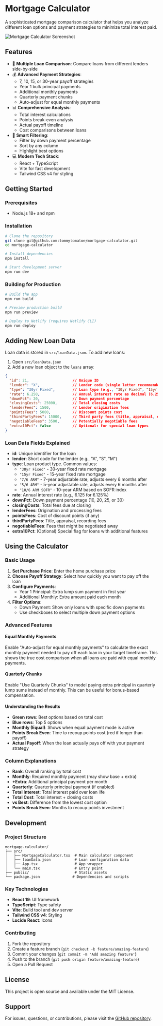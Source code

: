 # Mortgage Calculator

A sophisticated mortgage comparison calculator that helps you analyze different loan options and payment strategies to minimize total interest paid.

![Mortgage Calculator Screenshot](screenshot.png)

## Features

- 🏦 **Multiple Loan Comparison**: Compare loans from different lenders side-by-side
- 💰 **Advanced Payment Strategies**: 
  - 7, 10, 15, or 30-year payoff strategies
  - Year 1 bulk principal payments
  - Additional monthly payments
  - Quarterly payment chunks
  - Auto-adjust for equal monthly payments
- 📊 **Comprehensive Analysis**:
  - Total interest calculations
  - Points break-even analysis
  - Actual payoff timeline
  - Cost comparisons between loans
- 🎯 **Smart Filtering**:
  - Filter by down payment percentage
  - Sort by any column
  - Highlight best options
- 💻 **Modern Tech Stack**:
  - React + TypeScript
  - Vite for fast development
  - Tailwind CSS v4 for styling

## Getting Started

### Prerequisites

- Node.js 18+ and npm

### Installation

```bash
# Clone the repository
git clone git@github.com:tommytomatoe/mortgage-calculator.git
cd mortgage-calculator

# Install dependencies
npm install

# Start development server
npm run dev
```

### Building for Production

```bash
# Build the app
npm run build

# Preview production build
npm run preview

# Deploy to Netlify (requires Netlify CLI)
npm run deploy
```

## Adding New Loan Data

Loan data is stored in `src/loanData.json`. To add new loans:

1. Open `src/loanData.json`
2. Add a new loan object to the `loans` array:

```json
{
  "id": 21,                    // Unique ID
  "lender": "X",               // Lender code (single letter recommended)
  "type": "30yr Fixed",        // Loan type (e.g., "30yr Fixed", "15yr Fixed", "7/6 ARM")
  "rate": 6.250,               // Annual interest rate as decimal (6.25% = 6.250)
  "downPct": 20,               // Down payment percentage
  "closingCosts": 25000,       // Total closing costs
  "lenderFees": 1500,          // Lender origination fees
  "pointsFees": 5000,          // Discount points cost
  "thirdPartyFees": 15000,     // Third party fees (title, appraisal, etc.)
  "negotiableFees": 3500,      // Potentially negotiable fees
  "extra10Pct": false          // Optional: for special loan types
}
```

### Loan Data Fields Explained

- **id**: Unique identifier for the loan
- **lender**: Short code for the lender (e.g., "A", "S", "M")
- **type**: Loan product type. Common values:
  - `"30yr Fixed"` - 30-year fixed rate mortgage
  - `"15yr Fixed"` - 15-year fixed rate mortgage
  - `"7/6 ARM"` - 7-year adjustable rate, adjusts every 6 months after
  - `"5/6 ARM"` - 5-year adjustable rate, adjusts every 6 months after
  - `"10/6 ARM SOFR"` - 10-year ARM based on SOFR index
- **rate**: Annual interest rate (e.g., 6.125 for 6.125%)
- **downPct**: Down payment percentage (10, 20, 25, or 30)
- **closingCosts**: Total fees due at closing
- **lenderFees**: Origination and processing fees
- **pointsFees**: Cost of discount points (if any)
- **thirdPartyFees**: Title, appraisal, recording fees
- **negotiableFees**: Fees that might be negotiated away
- **extra10Pct**: (Optional) Special flag for loans with additional features

## Using the Calculator

### Basic Usage

1. **Set Purchase Price**: Enter the home purchase price
2. **Choose Payoff Strategy**: Select how quickly you want to pay off the loan
3. **Configure Payments**:
   - Year 1 Principal: Extra lump sum payment in first year
   - Additional Monthly: Extra amount paid each month
4. **Filter Options**:
   - Down Payment: Show only loans with specific down payments
   - Use checkboxes to select multiple down payment options

### Advanced Features

#### Equal Monthly Payments
Enable "Auto-adjust for equal monthly payments" to calculate the exact monthly payment needed to pay off each loan in your target timeframe. This shows the true cost comparison when all loans are paid with equal monthly payments.

#### Quarterly Chunks
Enable "Use Quarterly Chunks" to model paying extra principal in quarterly lump sums instead of monthly. This can be useful for bonus-based compensation.

#### Understanding the Results

- **Green rows**: Best options based on total cost
- **Blue rows**: Top 5 options
- **Monthly (Equal)**: Shows when equal payment mode is active
- **Points Break Even**: Time to recoup points cost (red if longer than payoff)
- **Actual Payoff**: When the loan actually pays off with your payment strategy

### Column Explanations

- **Rank**: Overall ranking by total cost
- **Monthly**: Required monthly payment (may show base + extra)
- **+Extra**: Additional principal payment per month
- **Quarterly**: Quarterly principal payment (if enabled)
- **Total Interest**: Total interest paid over loan life
- **Total Cost**: Total interest + closing costs
- **vs Best**: Difference from the lowest cost option
- **Points Break Even**: Months to recoup points investment

## Development

### Project Structure

```
mortgage-calculator/
├── src/
│   ├── MortgageCalculator.tsx  # Main calculator component
│   ├── loanData.json           # Loan configuration data
│   ├── App.tsx                 # App wrapper
│   └── main.tsx                # Entry point
├── public/                     # Static assets
└── package.json               # Dependencies and scripts
```

### Key Technologies

- **React 19**: UI framework
- **TypeScript**: Type safety
- **Vite**: Build tool and dev server
- **Tailwind CSS v4**: Styling
- **Lucide React**: Icons

### Contributing

1. Fork the repository
2. Create a feature branch (`git checkout -b feature/amazing-feature`)
3. Commit your changes (`git commit -m 'Add amazing feature'`)
4. Push to the branch (`git push origin feature/amazing-feature`)
5. Open a Pull Request

## License

This project is open source and available under the MIT License.

## Support

For issues, questions, or contributions, please visit the [GitHub repository](https://github.com/tommytomatoe/mortgage-calculator).